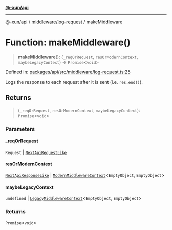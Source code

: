 [**@-xun/api**](../../../README.md)

***

[@-xun/api](../../../README.md) / [middleware/log-request](../README.md) / makeMiddleware

# Function: makeMiddleware()

> **makeMiddleware**(): (`_reqOrRequest`, `resOrModernContext`, `maybeLegacyContext`) => `Promise`\<`void`\>

Defined in: [packages/api/src/middleware/log-request.ts:25](https://github.com/Xunnamius/api-utils/blob/5d75eafe8fcae226a3b6f99a43817184692fd9bf/packages/api/src/middleware/log-request.ts#L25)

Logs the response to each request after it is sent (i.e. `res.end()`).

## Returns

> (`_reqOrRequest`, `resOrModernContext`, `maybeLegacyContext`): `Promise`\<`void`\>

### Parameters

#### \_reqOrRequest

`Request` | [`NextApiRequestLike`](../../../index/interfaces/NextApiRequestLike.md)

#### resOrModernContext

[`NextApiResponseLike`](../../../index/type-aliases/NextApiResponseLike.md) | [`ModernMiddlewareContext`](../../../types/type-aliases/ModernMiddlewareContext.md)\<`EmptyObject`, `EmptyObject`\>

#### maybeLegacyContext

`undefined` | [`LegacyMiddlewareContext`](../../../types/type-aliases/LegacyMiddlewareContext.md)\<`EmptyObject`, `EmptyObject`\>

### Returns

`Promise`\<`void`\>
